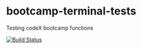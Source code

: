 # bootcamp-terminal-tests
Testing codeX bootcamp functions

[![Build Status](https://travis-ci.com/VeranoSA/bootcamp-terminal-tests.svg?branch=main)](https://travis-ci.com/VeranoSA/bootcamp-terminal-tests)